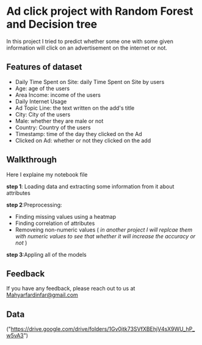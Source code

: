 
# Ad click project with Random Forest and Decision tree

In this project I tried to predict whether some one with some given information
will click on an advertisement on the internet or not.

## Features of dataset 
- Daily Time Spent on Site: daily Time Spent on Site by users
- Age: age of the users
- Area Income: income of the users
- Daily Internet Usage
- Ad Topic Line: the text written on the add's title
- City: City of the users
- Male: whether they are male or not
- Country: Country of the users
- Timestamp: time of the day they clicked on the Ad
- Clicked on Ad: whether or not they clicked on the add

## Walkthrough
Here I explaine my notebook file

**step 1**: Loading data and extracting some information from it about attributes


**step 2**:Preprocessing:

- Finding missing values using a heatmap
- Finding correlation of attributes
- Removeing non-numeric values ( *in another project I will replcae them with numeric values to see that whether it will increase the accuracy or not* )

**step 3**:Appling all of the models
      
## Feedback

If you have any feedback, please reach out to us at Mahyarfardinfar@gmail.com

## Data
("https://drive.google.com/drive/folders/1Gv0jtk73SVfXBEhjV4sX9WU_hP_w5vA3")
